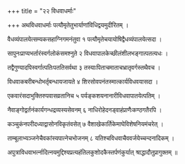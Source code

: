 +++
title = "२२ विधवाधर्माः"

+++
अथविधवाधर्माः पत्यौमृतेतुभार्याणांविधिद्वयमुदीरितम् ।

वैधव्यंपालयेत्सम्यकसहाग्निगमनंतुवा १ पत्यौमृतेचयायोषिद्वैधव्यंपालयेत्सदा ।

सापुनःप्राप्यभर्तारंस्वर्गलोकंसमश्नुते २ विधवापालकेच्छीलंशीलभङ्गात्पतत्यधः ।

तद्वैगुण्यादपिस्वर्गात्पतिःपततिसर्वथा ३ तस्याःपिताचमाताचभ्रातृवर्गस्तथैवच ।

विधवाकबरीबन्धोभर्तृबन्धायजायते ४ शिरसोवपनंतस्मात्कार्यविधवयासदा ।

एकवारंसदाभुक्तिरुपवासव्रतानिच ५ पर्यङ्कशयनानारीविधवापातयेत्पतिम् ।

नैवाङ्गोद्वर्तनंकार्यगन्धद्रव्यस्यसेवनम् ६ नाधिरोहेदनड्वाहंप्राणैःकण्ठगतैरपि ।

कञ्चुकंनपरीदध्याद्वासोनविकृतंवसेत् ७ वैशाखेकार्तिकेमाघेविशेषनियमंचरेत् ।

ताम्बूलाभ्यञ्जनेचैवकांस्यपात्नेचभोजनम् ८ यतिश्चविधवाचैववर्जयेच्चन्दनादिकम् ।

अपुत्राविधवाभर्त्नादित्नयमुद्दिश्यप्रत्यहंतिलकुशोदकैस्तर्पणंकुर्यात् श्राद्धादौतुप्रागुक्तम् ॥
